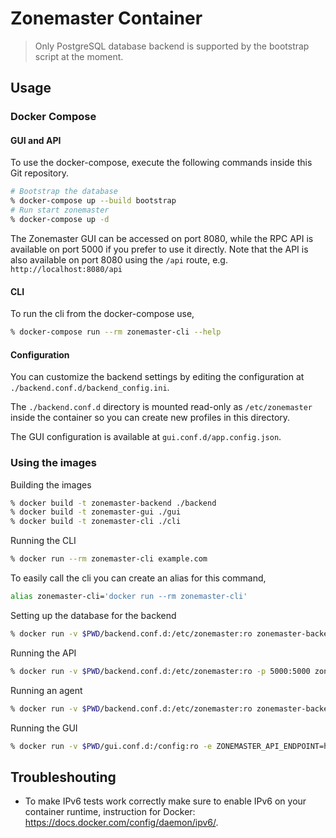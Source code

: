 # Zonemaster Container

> Only PostgreSQL database backend is supported by the bootstrap script at the moment.

## Usage

### Docker Compose

#### GUI and API
To use the docker-compose, execute the following commands inside this Git repository.

```sh
# Bootstrap the database
% docker-compose up --build bootstrap
# Run start zonemaster
% docker-compose up -d
```

The Zonemaster GUI can be accessed on port 8080, while the RPC API is available
on port 5000 if you prefer to use it directly. Note that the API is also
available on port 8080 using the `/api` route, e.g. `http://localhost:8080/api`

#### CLI

To run the cli from the docker-compose use,
```sh
% docker-compose run --rm zonemaster-cli --help
```

#### Configuration

You can customize the backend settings by editing the configuration at
`./backend.conf.d/backend_config.ini`.

The `./backend.conf.d` directory is mounted read-only as `/etc/zonemaster`
inside the container so you can create new profiles in this directory.

The GUI configuration is available at `gui.conf.d/app.config.json`.


### Using the images

Building the images

```sh
% docker build -t zonemaster-backend ./backend
% docker build -t zonemaster-gui ./gui
% docker build -t zonemaster-cli ./cli
```

Running the CLI

```sh
% docker run --rm zonemaster-cli example.com
```
To easily call the cli you can create an alias for this command,

```bash
alias zonemaster-cli='docker run --rm zonemaster-cli'
```

Setting up the database for the backend

```sh
% docker run -v $PWD/backend.conf.d:/etc/zonemaster:ro zonemaster-backend bootstrap
```

Running the API

```sh
% docker run -v $PWD/backend.conf.d:/etc/zonemaster:ro -p 5000:5000 zonemaster-backend api
```

Running an agent

```sh
% docker run -v $PWD/backend.conf.d:/etc/zonemaster:ro zonemaster-backend agent
```

Running the GUI

```sh
% docker run -v $PWD/gui.conf.d:/config:ro -e ZONEMASTER_API_ENDPOINT=http://example.com:5000 -p 8080:80 zonemaster-gui
```


## Troubleshouting

* To make IPv6 tests work correctly make sure to enable IPv6 on your container
  runtime, instruction for Docker: <https://docs.docker.com/config/daemon/ipv6/>.
